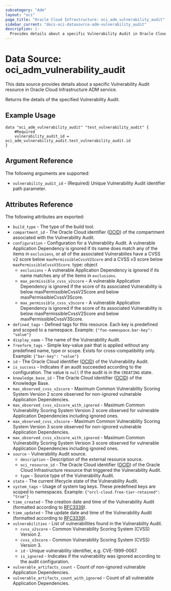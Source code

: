 ```yaml
---
subcategory: "Adm"
layout: "oci"
page_title: "Oracle Cloud Infrastructure: oci_adm_vulnerability_audit"
sidebar_current: "docs-oci-datasource-adm-vulnerability_audit"
description: |-
  Provides details about a specific Vulnerability Audit in Oracle Cloud Infrastructure ADM service
---
```


# Data Source: oci_adm_vulnerability_audit
This data source provides details about a specific Vulnerability Audit resource in Oracle Cloud Infrastructure ADM service.

Returns the details of the specified Vulnerability Audit.

## Example Usage

```hcl
data "oci_adm_vulnerability_audit" "test_vulnerability_audit" {
	#Required
	vulnerability_audit_id = oci_adm_vulnerability_audit.test_vulnerability_audit.id
}
```

## Argument Reference

The following arguments are supported:

* `vulnerability_audit_id` - (Required) Unique Vulnerability Audit identifier path parameter.


## Attributes Reference

The following attributes are exported:

* `build_type` - The type of the build tool.
* `compartment_id` - The Oracle Cloud identifier ([OCID](https://docs.cloud.oracle.com/iaas/Content/General/Concepts/identifiers.htm)) of the compartment associated with the Vulnerability Audit.
* `configuration` - Configuration for a Vulnerability Audit. A vulnerable Application Dependency is ignored if its name does match any of the items in `exclusions`, or all of the associated Vulnerabilies have a CVSS v2 score below `maxPermissibleCvssV2Score` and a CVSS v3 score below `maxPermissibleCvssV3Score`. type: object 
	* `exclusions` - A vulnerable Application Dependency is ignored if its name matches any of the items in `exclusions`.
	* `max_permissible_cvss_v2score` - A vulnerable Application Dependency is ignored if the score of its associated Vulnerability is below maxPermissibleCvssV2Score and below maxPermissibleCvssV3Score.
	* `max_permissible_cvss_v3score` - A vulnerable Application Dependency is ignored if the score of its associated Vulnerability is below maxPermissibleCvssV2Score and below maxPermissibleCvssV3Score.
* `defined_tags` - Defined tags for this resource. Each key is predefined and scoped to a namespace. Example: `{"foo-namespace.bar-key": "value"}` 
* `display_name` - The name of the Vulnerability Audit.
* `freeform_tags` - Simple key-value pair that is applied without any predefined name, type or scope. Exists for cross-compatibility only. Example: `{"bar-key": "value"}` 
* `id` - The Oracle Cloud identifier ([OCID](https://docs.cloud.oracle.com/iaas/Content/General/Concepts/identifiers.htm)) of the Vulnerability Audit.
* `is_success` - Indicates if an audit succeeded according to the configuration. The value is `null` if the audit is in the `CREATING` state.
* `knowledge_base_id` - The Oracle Cloud identifier ([OCID](https://docs.cloud.oracle.com/iaas/Content/General/Concepts/identifiers.htm)) of the Knowledge Base.
* `max_observed_cvss_v2score` - Maximum Common Vulnerability Scoring System Version 2 score observed for non-ignored vulnerable Application Dependencies.
* `max_observed_cvss_v2score_with_ignored` - Maximum Common Vulnerability Scoring System Version 2 score observed for vulnerable Application Dependencies including ignored ones.
* `max_observed_cvss_v3score` - Maximum Common Vulnerability Scoring System Version 3 score observed for non-ignored vulnerable Application Dependencies.
* `max_observed_cvss_v3score_with_ignored` - Maximum Common Vulnerability Scoring System Version 3 score observed for vulnerable Application Dependencies including ignored ones.
* `source` - Vulnerability Audit source.
	* `description` - Description of the external resource source.
	* `oci_resource_id` - The Oracle Cloud identifier ([OCID](https://docs.cloud.oracle.com/iaas/Content/General/Concepts/identifiers.htm)) of the Oracle Cloud Infrastructure resource that triggered the Vulnerability Audit.
	* `type` - Source type of the Vulnerability Audit.
* `state` - The current lifecycle state of the Vulnerability Audit.
* `system_tags` - Usage of system tag keys. These predefined keys are scoped to namespaces. Example: `{"orcl-cloud.free-tier-retained": "true"}` 
* `time_created` - The creation date and time of the Vulnerability Audit (formatted according to [RFC3339](https://datatracker.ietf.org/doc/html/rfc3339)).
* `time_updated` - The update date and time of the Vulnerability Audit (formatted according to [RFC3339](https://datatracker.ietf.org/doc/html/rfc3339)).
* `vulnerabilities` - List of vulnerabilities found in the Vulnerability Audit.
	* `cvss_v2score` - Common Vulnerability Scoring System (CVSS) Version 2.
	* `cvss_v3score` - Common Vulnerability Scoring System (CVSS) Version 3.
	* `id` - Unique vulnerability identifier, e.g. CVE-1999-0067.
	* `is_ignored` - Indicates if the vulnerability was ignored according to the audit configuration.
* `vulnerable_artifacts_count` - Count of non-ignored vulnerable Application Dependencies.
* `vulnerable_artifacts_count_with_ignored` - Count of all vulnerable Application Dependencies.


